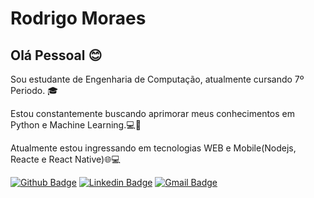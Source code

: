 # Rodrigo Moraes


## Olá Pessoal :blush:
Sou estudante de Engenharia de Computação, atualmente cursando 7º Periodo. :mortar_board:

Estou constantemente buscando aprimorar meus conhecimentos em Python e Machine Learning.:computer::muscle:

Atualmente estou ingressando em tecnologias WEB e Mobile(Nodejs, Reacte e React Native):globe_with_meridians::computer:

[![Github Badge](https://img.shields.io/badge/-Github-000?style=flat-square&logo=Github&logoColor=white&link=https://github.com/R-Moraes)](https://github.com/R-Moraes)
[![Linkedin Badge](https://img.shields.io/badge/-LinkedIn-blue?style=flat-square&logo=Linkedin&logoColor=white&link=https://www.linkedin.com/in/rodrigo-moraes-041455198/)](https://www.linkedin.com/in/rodrigo-moraes-041455198/)
[![Gmail Badge](https://img.shields.io/badge/-igo.moraes07@gmail.com-c14438?style=flat-square&logo=Gmail&logoColor=white&link=rodrigo:igo.moraes07@gmail.com)](rodrigo:igo.moraes07@gmail.com)


